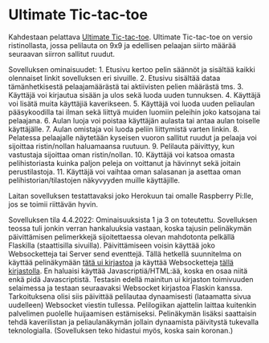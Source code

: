 # Ultimate Tic-tac-toe
Kahdestaan pelattava [Ultimate Tic-tac-toe](https://en.wikipedia.org/wiki/Ultimate_tic-tac-toe). Ultimate Tic-tac-toe on versio ristinollasta, jossa pelilauta on 9x9 ja edellisen pelaajan siirto määrää seuraavan siirron sallitut ruudut.

Sovelluksen ominaisuudet:
	1. Etusivu kertoo pelin säännöt ja sisältää kaikki olennaiset linkit sovelluksen eri sivuille. 
	2. Etusivu sisältää dataa tämänhetkisestä pelaajamäärästä tai aktiivisten pelien määrästä tms. 
	3. Käyttäjä voi kirjautua sisään ja ulos sekä luoda uuden tunnuksen.
	4. Käyttäjä voi lisätä muita käyttäjiä kaverikseen.
	5. Käyttäjä voi luoda uuden peliaulan pääsykoodilla tai ilman sekä liittyä muiden luomiin peleihin joko katsojana tai pelaajana.
	6. Aulan luoja voi poistaa käyttäjän aulasta tai antaa aulan toiselle käyttäjälle. 
	7. Aulan omistaja voi luoda peliin liittymistä varten linkin.
	8. Pelatessa pelaajalle näytetään kyseisen vuoron sallitut ruudut ja pelaaja voi sijoittaa ristin/nollan haluamaansa ruutuun.
	9. Pelilauta päivittyy, kun vastustaja sijoittaa oman ristin/nollan.
	10. Käyttäjä voi katsoa omasta pelihistoriasta kuinka paljon peleja on voittanut ja hävinnyt sekä joitain perustilastoja.
	11. Käyttäjä voi vaihtaa oman salasanan ja asettaa oman pelihistorian/tilastojen näkyvyyden muille käyttäjille.

Laitan sovelluksen testattavaksi joko Herokuun tai omalle Raspberry Pi:lle, jos se toimii riittävän hyvin.

Sovelluksen tila 4.4.2022:
Ominaisuuksista 1 ja 3 on toteutettu. Sovelluksen teossa tuli jonkin verran hankaluuksia vastaan, koska tajusin pelinäkymän päivittämisen pelimerkkejä sijoitettaessa olevan mahdotonta pelkällä Flaskilla (staattisilla sivuilla). Päivittämiseen voisin käyttää joko Websocketteja tai Server send eventtejä. Tällä hetkellä suunnitelma on käyttää pelinäkymään [tätä ui kirjastoa](https://github.com/treeform/fidget) ja käyttää Websocketteja [tällä kirjastolla](https://github.com/stisa/jswebsockets). En haluaisi käyttää Javascriptiä/HTML:ää, koska en osaa niitä enkä pidä Javascriptistä. Testasin edellä mainitun ui kirjaston toimivuuden selaimessa ja testaan seuraavaksi Websocket kirjastoa Flaskin kanssa. Tarkoituksena olisi siis päivittää pelilautaa dynaamisesti (lataamatta sivua uudelleen) Websocket viestin tullessa. Pelilogiikan ajattelin laittaa kuitenkin palvelimen puolelle huijaamisen estämiseksi. Pelinäkymän lisäksi saattaisin tehdä kaverilistan ja peliaulanäkymän jollain dynaamista päivitystä tukevalla teknologialla. (Sovelluksen teko hidastui myös, koska sain koronan.)
